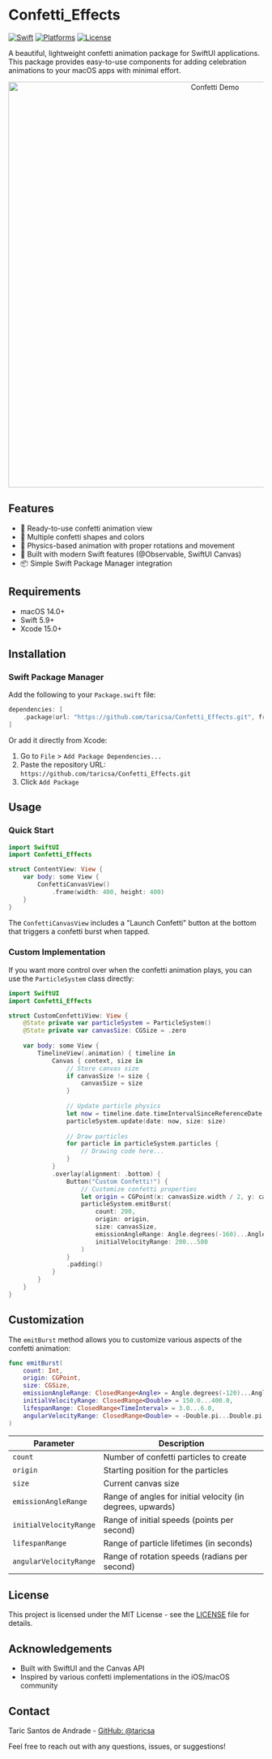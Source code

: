 # Confetti_Effects

[![Swift](https://img.shields.io/badge/Swift-5.9%2B-orange)](https://swift.org)
[![Platforms](https://img.shields.io/badge/Platforms-macOS%2014.0%2B-blue)](https://developer.apple.com/swift)
[![License](https://img.shields.io/badge/License-MIT-green)](LICENSE)

A beautiful, lightweight confetti animation package for SwiftUI applications. This package provides easy-to-use components for adding celebration animations to your macOS apps with minimal effort.

<p align="center">
  <img src="https://via.placeholder.com/800x400?text=Confetti+Demo+GIF" alt="Confetti Demo" width="800">
</p>

## Features

- 🎉 Ready-to-use confetti animation view
- 🎨 Multiple confetti shapes and colors
- 🔄 Physics-based animation with proper rotations and movement
- 🚀 Built with modern Swift features (@Observable, SwiftUI Canvas)
- 📦 Simple Swift Package Manager integration

## Requirements

- macOS 14.0+
- Swift 5.9+
- Xcode 15.0+

## Installation

### Swift Package Manager

Add the following to your `Package.swift` file:

```swift
dependencies: [
    .package(url: "https://github.com/taricsa/Confetti_Effects.git", from: "1.0.0")
]
```

Or add it directly from Xcode:
1. Go to `File` > `Add Package Dependencies...`
2. Paste the repository URL: `https://github.com/taricsa/Confetti_Effects.git`
3. Click `Add Package`

## Usage

### Quick Start

```swift
import SwiftUI
import Confetti_Effects

struct ContentView: View {
    var body: some View {
        ConfettiCanvasView()
            .frame(width: 400, height: 400)
    }
}
```

The `ConfettiCanvasView` includes a "Launch Confetti" button at the bottom that triggers a confetti burst when tapped.

### Custom Implementation

If you want more control over when the confetti animation plays, you can use the `ParticleSystem` class directly:

```swift
import SwiftUI
import Confetti_Effects

struct CustomConfettiView: View {
    @State private var particleSystem = ParticleSystem()
    @State private var canvasSize: CGSize = .zero
    
    var body: some View {
        TimelineView(.animation) { timeline in
            Canvas { context, size in
                // Store canvas size
                if canvasSize != size {
                    canvasSize = size
                }
                
                // Update particle physics
                let now = timeline.date.timeIntervalSinceReferenceDate
                particleSystem.update(date: now, size: size)
                
                // Draw particles
                for particle in particleSystem.particles {
                    // Drawing code here...
                }
            }
            .overlay(alignment: .bottom) {
                Button("Custom Confetti!") {
                    // Customize confetti properties
                    let origin = CGPoint(x: canvasSize.width / 2, y: canvasSize.height)
                    particleSystem.emitBurst(
                        count: 200,
                        origin: origin,
                        size: canvasSize,
                        emissionAngleRange: Angle.degrees(-160)...Angle.degrees(-20),
                        initialVelocityRange: 200...500
                    )
                }
                .padding()
            }
        }
    }
}
```

## Customization

The `emitBurst` method allows you to customize various aspects of the confetti animation:

```swift
func emitBurst(
    count: Int, 
    origin: CGPoint, 
    size: CGSize,
    emissionAngleRange: ClosedRange<Angle> = Angle.degrees(-120)...Angle.degrees(-60),
    initialVelocityRange: ClosedRange<Double> = 150.0...400.0,
    lifespanRange: ClosedRange<TimeInterval> = 3.0...6.0,
    angularVelocityRange: ClosedRange<Double> = -Double.pi...Double.pi
)
```

| Parameter | Description |
|-----------|-------------|
| `count` | Number of confetti particles to create |
| `origin` | Starting position for the particles |
| `size` | Current canvas size |
| `emissionAngleRange` | Range of angles for initial velocity (in degrees, upwards) |
| `initialVelocityRange` | Range of initial speeds (points per second) |
| `lifespanRange` | Range of particle lifetimes (in seconds) |
| `angularVelocityRange` | Range of rotation speeds (radians per second) |

## License

This project is licensed under the MIT License - see the [LICENSE](LICENSE) file for details.

## Acknowledgements

- Built with SwiftUI and the Canvas API
- Inspired by various confetti implementations in the iOS/macOS community

## Contact

Taric Santos de Andrade - [GitHub: @taricsa](https://github.com/taricsa)

Feel free to reach out with any questions, issues, or suggestions! 